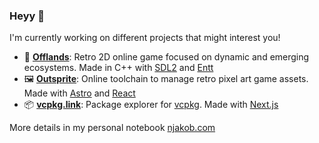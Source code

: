 ### Heyy 👋

I'm currently working on different projects that might interest you!

- 👾 **[Offlands](https://offlands.net)**: Retro 2D online game focused on dynamic and emerging ecosystems. Made in C++ with [SDL2](https://github.com/libsdl-org/SDL) and [Entt](https://github.com/skypjack/entt)
- 🖼️ **[Outsprite](https://outsprite.com)**: Online toolchain to manage retro pixel art game assets. Made with [Astro](https://github.com/withastro/astro) and [React](https://github.com/facebook/react)
- 📦 **[vcpkg.link](https://vcpkg.link)**: Package explorer for [vcpkg](https://github.com/microsoft/vcpkg). Made with [Next.js](https://github.com/vercel/next.js)

More details in my personal notebook [njakob.com](https://njakob.com)

<!--
**njakob/njakob** is a ✨ _special_ ✨ repository because its `README.md` (this file) appears on your GitHub profile.

Here are some ideas to get you started:

- 🔭 I’m currently working on ...
- 🌱 I’m currently learning ...
- 👯 I’m looking to collaborate on ...
- 🤔 I’m looking for help with ...
- 💬 Ask me about ...
- 📫 How to reach me: ...
- 😄 Pronouns: ...
- ⚡ Fun fact: ...
-->
